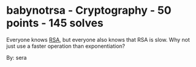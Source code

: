 # babynotrsa - Cryptography - 50 points - 145 solves
Everyone knows [RSA](https://en.wikipedia.org/wiki/RSA_(cryptosystem)), but everyone also knows that RSA is slow. Why not just use a faster operation than exponentiation?

By: sera
